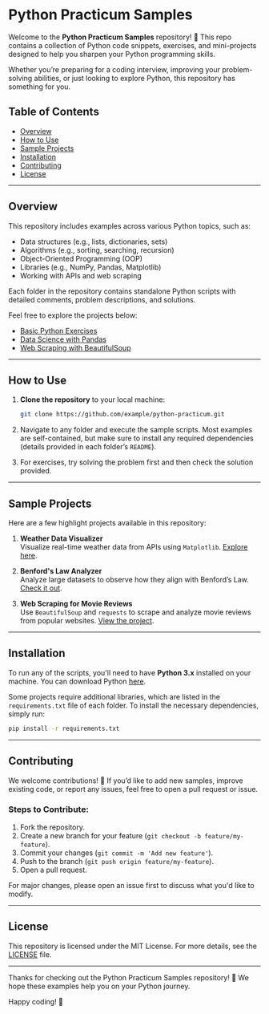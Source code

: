 # Python Practicum Samples

Welcome to the **Python Practicum Samples** repository! 🎉 This repo contains a collection of Python code snippets, exercises, and mini-projects designed to help you sharpen your Python programming skills.

Whether you’re preparing for a coding interview, improving your problem-solving abilities, or just looking to explore Python, this repository has something for you. 

## Table of Contents

- [Overview](#overview)
- [How to Use](#how-to-use)
- [Sample Projects](#sample-projects)
- [Installation](#installation)
- [Contributing](#contributing)
- [License](#license)

---

## Overview

This repository includes examples across various Python topics, such as:

- Data structures (e.g., lists, dictionaries, sets)
- Algorithms (e.g., sorting, searching, recursion)
- Object-Oriented Programming (OOP)
- Libraries (e.g., NumPy, Pandas, Matplotlib)
- Working with APIs and web scraping

Each folder in the repository contains standalone Python scripts with detailed comments, problem descriptions, and solutions.

Feel free to explore the projects below:

- [Basic Python Exercises](https://github.com/example/python-practicum/tree/main/basic-python)
- [Data Science with Pandas](https://github.com/example/python-practicum/tree/main/data-science)
- [Web Scraping with BeautifulSoup](https://github.com/example/python-practicum/tree/main/web-scraping)

---

## How to Use

1. **Clone the repository** to your local machine:
    ```bash
    git clone https://github.com/example/python-practicum.git
    ```

2. Navigate to any folder and execute the sample scripts. Most examples are self-contained, but make sure to install any required dependencies (details provided in each folder’s `README`).

3. For exercises, try solving the problem first and then check the solution provided.

---

## Sample Projects

Here are a few highlight projects available in this repository:

1. **Weather Data Visualizer**  
   Visualize real-time weather data from APIs using `Matplotlib`. [Explore here](https://github.com/example/python-practicum/tree/main/weather-visualizer).

2. **Benford's Law Analyzer**  
   Analyze large datasets to observe how they align with Benford’s Law. [Check it out](https://github.com/example/python-practicum/tree/main/benford-analyzer).

3. **Web Scraping for Movie Reviews**  
   Use `BeautifulSoup` and `requests` to scrape and analyze movie reviews from popular websites. [View the project](https://github.com/example/python-practicum/tree/main/movie-scraping).

---

## Installation

To run any of the scripts, you'll need to have **Python 3.x** installed on your machine. You can download Python [here](https://www.python.org/downloads/).

Some projects require additional libraries, which are listed in the `requirements.txt` file of each folder. To install the necessary dependencies, simply run:

```bash
pip install -r requirements.txt
```

---

## Contributing

We welcome contributions! 🤝 If you’d like to add new samples, improve existing code, or report any issues, feel free to open a pull request or issue.

### Steps to Contribute:

1. Fork the repository.
2. Create a new branch for your feature (`git checkout -b feature/my-feature`).
3. Commit your changes (`git commit -m 'Add new feature'`).
4. Push to the branch (`git push origin feature/my-feature`).
5. Open a pull request.

For major changes, please open an issue first to discuss what you'd like to modify.

---

## License

This repository is licensed under the MIT License. For more details, see the [LICENSE](https://github.com/example/python-practicum/blob/main/LICENSE) file.

---

Thanks for checking out the Python Practicum Samples repository! 🎉 We hope these examples help you on your Python journey.

Happy coding! 🚀
